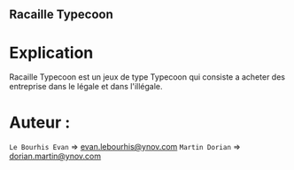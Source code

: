## Racaille Typecoon

# Explication 

Racaille Typecoon est un jeux de type Typecoon qui consiste a acheter des entreprise dans le légale et dans l'illégale.

# Auteur : 

`Le Bourhis Evan` => evan.lebourhis@ynov.com
`Martin Dorian` => dorian.martin@ynov.com

